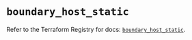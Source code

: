 # `boundary_host_static`

Refer to the Terraform Registry for docs: [`boundary_host_static`](https://registry.terraform.io/providers/hashicorp/boundary/1.2.0/docs/resources/host_static).
